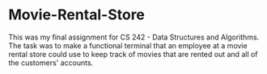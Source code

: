# Movie-Rental-Store
This was my final assignment for CS 242 - Data Structures and Algorithms. The task was to make a functional terminal that an employee at a movie rental store could use to keep track of movies that are rented out and all of the customers' accounts.
